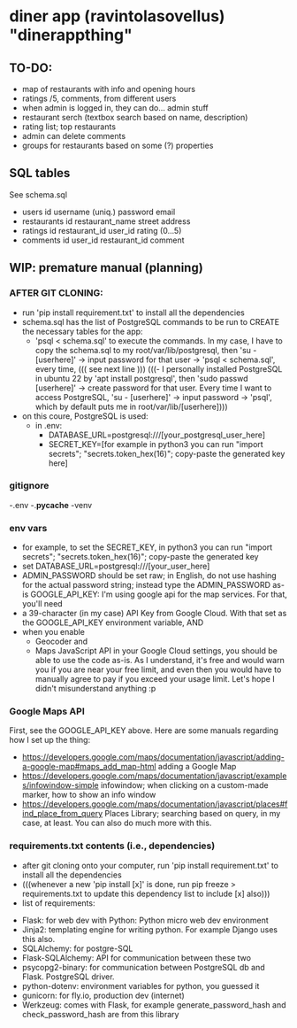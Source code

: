# diner app (ravintolasovellus) "dinerappthing"
## TO-DO:
- map of restaurants with info and opening hours
- ratings /5, comments, from different users
- when admin is logged in, they can do... admin stuff
- restaurant serch (textbox search based on name, description)
- rating list; top restaurants
- admin can delete comments
- groups for restaurants based on some (?) properties

## SQL tables
See schema.sql
- users         id      username (uniq.)    password            email               
- restaurants   id      restaurant_name     street address
- ratings       id      restaurant_id       user_id             rating (0...5)
- comments      id      user_id             restaurant_id       comment

## WIP: premature manual (planning)
### AFTER GIT CLONING:
- run 'pip install requirement.txt' to install all the dependencies
- schema.sql has the list of PostgreSQL commands to be run to CREATE the necessary tables for the app:
    * 'psql < schema.sql' to execute the commands. In my case, I have to copy the schema.sql to my root/var/lib/postgresql, then 'su - \[userhere\]' -> input password for that user -> 'psql < schema.sql', every time, ((( see next line )))
(((- I personally installed PostgreSQL in ubuntu 22 by 'apt install postgresql', then 'sudo passwd \[userhere\]' -> create password for that user. Every time I want to access PostgreSQL, 'su - \[userhere\]' -> input password -> 'psql', which by default puts me in root/var/lib/\[userhere\])))
- on this coure, PostgreSQL is used:
    * in .env:
        * DATABASE_URL=postgresql:///\[your_postgresql_user_here\]
        * SECRET_KEY=\[for example in python3 you can run "import secrets"; "secrets.token_hex(16)"; copy-paste the generated key here\]

### gitignore
-.env
-.__pycache__
-venv

### env vars
- for example, to set the SECRET_KEY, in python3 you can run "import secrets"; "secrets.token_hex(16)"; copy-paste the generated key
- set DATABASE_URL=postgresql:///\[your_user_here\]
- ADMIN_PASSWORD should be set raw; in English, do not use hashing for the actual password string; instead type the ADMIN_PASSWORD as-is
GOOGLE_API_KEY: I'm using google api for the map services. For that, you'll need 
- a 39-character (in my case) API Key from Google Cloud. With that set as the GOOGLE_API_KEY environment variable, AND 
- when you enable 
    - Geocoder and 
    - Maps JavaScript API in your Google Cloud settings, 
you should be able to use the code as-is. As I understand, it's free and would warn you if you are near your free limit, and even then you would have to manually agree to pay if you exceed your usage limit. Let's hope I didn't misunderstand anything :p

### Google Maps API
First, see the GOOGLE_API_KEY above.
Here are some manuals regarding how I set up the thing:
- https://developers.google.com/maps/documentation/javascript/adding-a-google-map#maps_add_map-html adding a Google Map
- https://developers.google.com/maps/documentation/javascript/examples/infowindow-simple infowindow; when clicking on a custom-made marker, how to show an info window
- https://developers.google.com/maps/documentation/javascript/places#find_place_from_query Places Library; searching based on query, in my case, at least. You can also do much more with this.


### requirements.txt contents (i.e., dependencies)
- after git cloning onto your computer, run 'pip install requirement.txt' to install all the dependencies
- (((whenever a new 'pip install \[x\]' is done, run pip freeze > requirements.txt to update this dependency list to include \[x\] also)))
- list of requirements:
* Flask: for web dev with Python: Python micro web dev environment
* Jinja2: templating engine for writing python. For example Django uses this also.
* SQLAlchemy: for postgre-SQL
* Flask-SQLAlchemy: API for communication between these two
* psycopg2-binary: for communication between PostgreSQL db and Flask. PostgreSQL driver.
* python-dotenv: environment variables for python, you guessed it
* gunicorn: for fly.io, production dev (internet)
* Werkzeug: comes with Flask, for example generate_password_hash and check_password_hash are from this library
